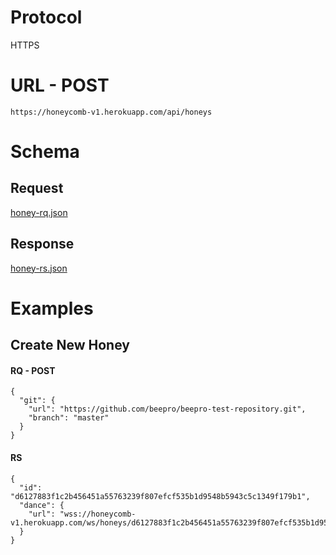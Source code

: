 # Protocol
HTTPS

# URL - POST
`https://honeycomb-v1.herokuapp.com/api/honeys`

# Schema

## Request
[honey-rq.json](https://github.com/beepro/beepro-docs/blob/master/schemas/honey-rq.json)

## Response
[honey-rs.json](https://github.com/beepro/beepro-docs/blob/master/schemas/honey-rs.json)


# Examples

## Create New Honey

#### RQ - POST
```
{
  "git": {
    "url": "https://github.com/beepro/beepro-test-repository.git",
    "branch": "master"
  }
}
```

#### RS
```
{
  "id": "d6127883f1c2b456451a55763239f807efcf535b1d9548b5943c5c1349f179b1",
  "dance": {
    "url": "wss://honeycomb-v1.herokuapp.com/ws/honeys/d6127883f1c2b456451a55763239f807efcf535b1d9548b5943c5c1349f179b1"
  }
}
```
